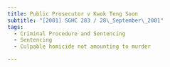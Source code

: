 ```yaml
---
title: Public Prosecutor v Kwok Teng Soon 
subtitle: "[2001] SGHC 283 / 28\_September\_2001"
tags:
  - Criminal Procedure and Sentencing
  - Sentencing
  - Culpable homicide not amounting to murder

---
```


